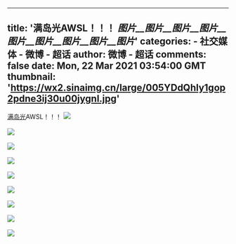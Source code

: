 
---
title: '满岛光AWSL！！！ _图片__图片__图片__图片__图片__图片__图片__图片__图片_'
categories: 
    - 社交媒体
    - 微博 - 超话
author: 微博 - 超话
comments: false
date: Mon, 22 Mar 2021 03:54:00 GMT
thumbnail: 'https://wx2.sinaimg.cn/large/005YDdQhly1gop2pdne3ij30u00jygnl.jpg'
---

<div>   
<a href="https://m.weibo.cn/p/index?extparam=%E6%BB%A1%E5%B2%9B%E5%85%89&containerid=1008084989d223732bf6f02f75ea30efad58a9&luicode=10000011&lfid=1008084989d223732bf6f02f75ea30efad58a9_-_feed" data-hide>满岛光</a>AWSL！！！ <img style src="https://wx2.sinaimg.cn/large/005YDdQhly1gop2pdne3ij30u00jygnl.jpg" referrerpolicy="no-referrer"><br><br><img style src="https://wx3.sinaimg.cn/large/005YDdQhly1gop2pdznc2j30hs0buq3q.jpg" referrerpolicy="no-referrer"><br><br><img style src="https://wx2.sinaimg.cn/large/005YDdQhly1gop2peecmej30u00jytbg.jpg" referrerpolicy="no-referrer"><br><br><img style src="https://wx3.sinaimg.cn/large/005YDdQhly1gop2peq7f1j30u00gvjsl.jpg" referrerpolicy="no-referrer"><br><br><img style src="https://wx1.sinaimg.cn/large/005YDdQhly1gop2qr2rsuj30u019gaj5.jpg" referrerpolicy="no-referrer"><br><br><img style src="https://wx4.sinaimg.cn/large/005YDdQhly1gop2pf42wtj30u00gwab2.jpg" referrerpolicy="no-referrer"><br><br><img style src="https://wx4.sinaimg.cn/large/005YDdQhly1gop2pft6ihj30go0ipgmr.jpg" referrerpolicy="no-referrer"><br><br><img style src="https://wx2.sinaimg.cn/large/005YDdQhly1gop2phlhydj30et0go753.jpg" referrerpolicy="no-referrer"><br><br><img style src="https://wx4.sinaimg.cn/large/005YDdQhly1gop2qrk27rj30hs0hs3zv.jpg" referrerpolicy="no-referrer"><br><br>  
</div>
            